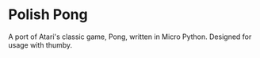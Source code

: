 # Polish Pong
A port of Atari's classic game, Pong, written in Micro Python. Designed for usage with thumby.
